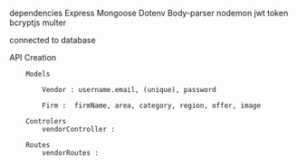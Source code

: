 dependencies
    Express
    Mongoose
    Dotenv
    Body-parser
    nodemon
    jwt token
    bcryptjs
    multer
    

connected to database    

API Creation

        Models

            Vendor : username.email, (unique), password

            Firm :  firmName, area, category, region, offer, image

        Controlers
            vendorController :

        Routes
            vendorRoutes :

    